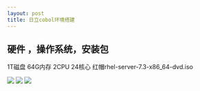 ```yaml
---
layout: post
title: 日立cobol环境搭建
---
```


## 硬件 ，操作系统，安装包
1T磁盘
64G内存
2CPU 24核心
红帽rhel-server-7.3-x86_64-dvd.iso

![](/docs/images/2021-02-07-13-51-34.png)
![](/docs/images/2021-02-07-13-51-52.png)
![](/docs/images/2021-02-07-14-39-12.png)

## 
